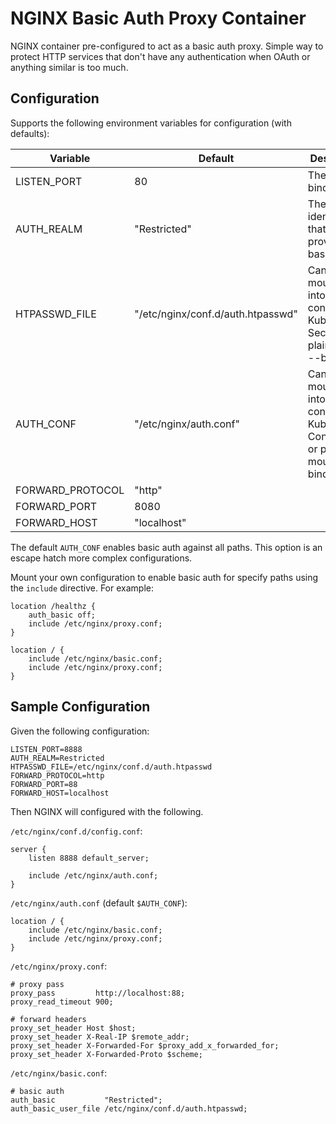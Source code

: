 # NGINX Basic Auth Proxy Container

NGINX container pre-configured to act as a basic auth proxy.
Simple way to protect HTTP services that don't have any authentication when OAuth or anything similar is too much.

## Configuration

Supports the following environment variables for configuration (with defaults):

| Variable | Default | Description |
| --- | --- | --- |
| LISTEN_PORT | 80 | The port to bind to |
| AUTH_REALM | "Restricted" | The identification that will be provided via basic auth |
| HTPASSWD_FILE | "/etc/nginx/conf.d/auth.htpasswd" | Can be mounted into the container via Kubernetes Secret or plain mount --bind |
| AUTH_CONF | "/etc/nginx/auth.conf" | Can be mounted into the container via Kubernetes ConfigMap or plain mount --bind |
| FORWARD_PROTOCOL | "http" |  |
| FORWARD_PORT | 8080 |  |
| FORWARD_HOST | "localhost" |  |

The default `AUTH_CONF` enables basic auth against all paths.
This option is an escape hatch more complex configurations.

Mount your own configuration to enable basic auth for specify paths using the `include` directive.
For example:

```
location /healthz {
    auth_basic off;
    include /etc/nginx/proxy.conf;
}

location / {
    include /etc/nginx/basic.conf;
    include /etc/nginx/proxy.conf;
}
```

## Sample Configuration

Given the following configuration:

```
LISTEN_PORT=8888
AUTH_REALM=Restricted
HTPASSWD_FILE=/etc/nginx/conf.d/auth.htpasswd
FORWARD_PROTOCOL=http
FORWARD_PORT=88
FORWARD_HOST=localhost
```

Then NGINX will configured with the following.

`/etc/nginx/conf.d/config.conf`:

```
server {
    listen 8888 default_server;

    include /etc/nginx/auth.conf;
}
```

`/etc/nginx/auth.conf` (default `$AUTH_CONF`):

```
location / {
    include /etc/nginx/basic.conf;
    include /etc/nginx/proxy.conf;
}
```

`/etc/nginx/proxy.conf`:

```
# proxy pass
proxy_pass         http://localhost:88;
proxy_read_timeout 900;

# forward headers
proxy_set_header Host $host;
proxy_set_header X-Real-IP $remote_addr;
proxy_set_header X-Forwarded-For $proxy_add_x_forwarded_for;
proxy_set_header X-Forwarded-Proto $scheme;
```

`/etc/nginx/basic.conf`:

```
# basic auth
auth_basic           "Restricted";
auth_basic_user_file /etc/nginx/conf.d/auth.htpasswd;
```
